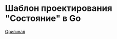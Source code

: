 # Шаблон проектирования "Состояние" в Go

[Оригинал](https://golangbyexample.com/state-design-pattern-go/)